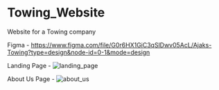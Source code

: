# Towing_Website
Website for a Towing company

Figma - https://www.figma.com/file/G0r6HX1GiC3qSlDwv05AcL/Ajaks-Towing?type=design&node-id=0-1&mode=design

Landing Page - 
![landing_page](https://github.com/rishav-bose0/Towing_Website/assets/79586890/040c2dce-ab11-48a6-8847-cb3951e18284)

About Us Page - 
![about_us](https://github.com/rishav-bose0/Towing_Website/assets/79586890/c0c51b0a-9354-46fe-adb4-9eb5d73e030e)
